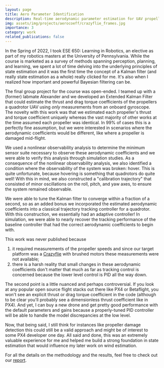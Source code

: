 ```yaml
---
layout: page
title: Aero Parameter Identification
description: Real-time aerodynamic parameter estimation for UAV propellers for applications in adaptive control.
img: assets/img/projects/aerocoeff/crazyflie_frames.jpg
importance: 3
category: work
related_publications: false
---
```


In the Spring of 2022, I took ESE 650: Learning in Robotics, an elective as part of my robotics masters at the University of Pennsylvania. While the course is marketed as a survey of methods spanning perception, planning, and learning, we spent a lot of time delving into the underlying principles of state estimation and it was the first time the concept of a Kalman filter (and really state estimation as a whole) really clicked for me. It's also when I realized how important and powerful Bayesian filtering can be. 

The final group project for the course was open-ended. I teamed up with a (former) labmate Alexander and we developed an Extended Kalman Filter that could estimate the thrust and drag torque coefficients of the propellers a quadrotor UAV using *only* measurements from an onboard gyroscope. The novelty with this work was that we estimated each propeller's thrust and torque coefficient uniquely whereas the vast majority of other works at the time assumed each propeller was identical. In 99% of cases this is a perfectly fine assumption, but we were interested in scenarios where the aerodynamic coefficients would be different, like where a propeller is damaged mid-flight.

We used a nonlinear observability analysis to determine the minimum sensor suite necessary to observe these aerodynamic coefficients and we were able to verify this analysis through simulation studies. As a consequence of the nonlinear observability analysis, we also identified a condition where the observability of the system was broken: hover. This is quite unfortunate, because hovering is something that quadrotors do quite well! With this in mind, we also constructed a "calibration trajectory" that consisted of minor oscillations on the roll, pitch, and yaw axes, to ensure the system remained observable. 

We were able to tune the Kalman filter to converge within a fraction of a second, so as an added bonus we incorporated the estimated aerodynamic coefficients into a classical trajectory tracking controller for a quadrotor. With this construction, we essentially had an adaptive controller! In simulation, we were able to nearly recover the tracking performance of the baseline controller that had the correct aerodynamic coefficients to begin with. 

This work was never published because
1. it required measurements of the propeller speeds and since our target platform was a [Crazyflie](https://www.bitcraze.io/products/old-products/crazyflie-2-1/) with brushed motors these measurements were not available;
2. there is a harsh reality that small changes in these aerodynamic coefficients don't matter that much as far as tracking control is concerned because the lower level control is PID all the way down. 

The second point is a little nuanced and perhaps controversial. If you look at any popular open source flight stacks out there like PX4 or Betaflight, you won't see an explicit thrust or drag torque coefficient in the code (although to be clear you'll probably see a dimensionless thrust coefficient like in PX4). And yet, I can buy a new drone and get pretty good performance with the default parameters and gains because a properly-tuned PID controller will be able to handle the model discrepancies at the low level. 

Now, that being said, I still think for instances like propeller damage detection this could still be a valid approach and might be of interest to some PX4 developer one day. All said and done, this was an extremely valuable experience for me and helped me build a strong foundation in state estimation that would influence my later work on wind estimation. 

For all the details on the methodology and the results, feel free to check out our [report](/assets/pdf/ese650_project_report.pdf). 